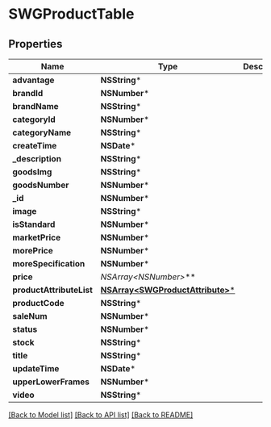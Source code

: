 # SWGProductTable

## Properties
Name | Type | Description | Notes
------------ | ------------- | ------------- | -------------
**advantage** | **NSString*** |  | [optional] 
**brandId** | **NSNumber*** |  | [optional] 
**brandName** | **NSString*** |  | [optional] 
**categoryId** | **NSNumber*** |  | [optional] 
**categoryName** | **NSString*** |  | [optional] 
**createTime** | **NSDate*** |  | [optional] 
**_description** | **NSString*** |  | [optional] 
**goodsImg** | **NSString*** |  | [optional] 
**goodsNumber** | **NSNumber*** |  | [optional] 
**_id** | **NSNumber*** |  | [optional] 
**image** | **NSString*** |  | [optional] 
**isStandard** | **NSNumber*** |  | [optional] 
**marketPrice** | **NSNumber*** |  | [optional] 
**morePrice** | **NSNumber*** |  | [optional] 
**moreSpecification** | **NSNumber*** |  | [optional] 
**price** | **NSArray&lt;NSNumber*&gt;*** |  | [optional] 
**productAttributeList** | [**NSArray&lt;SWGProductAttribute&gt;***](SWGProductAttribute.md) |  | [optional] 
**productCode** | **NSString*** |  | [optional] 
**saleNum** | **NSNumber*** |  | [optional] 
**status** | **NSNumber*** |  | [optional] 
**stock** | **NSString*** |  | [optional] 
**title** | **NSString*** |  | [optional] 
**updateTime** | **NSDate*** |  | [optional] 
**upperLowerFrames** | **NSNumber*** |  | [optional] 
**video** | **NSString*** |  | [optional] 

[[Back to Model list]](../README.md#documentation-for-models) [[Back to API list]](../README.md#documentation-for-api-endpoints) [[Back to README]](../README.md)


